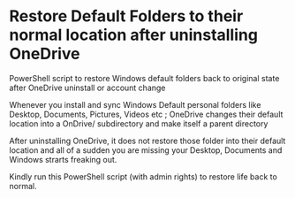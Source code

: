 # Restore Default Folders to their normal location after uninstalling OneDrive
PowerShell script to restore Windows default folders back to original state after OneDrive uninstall or account change

Whenever you install and sync Windows Default personal folders like Desktop, Documents, Pictures, Videos etc ; OneDrive changes their default location into a OnDrive/ subdirectory and make itself a parent directory 

After uninstalling OneDrive, it does not restore those folder into their default location and all of a sudden you are missing your Desktop, Documents and Windows strarts freaking out. 

Kindly run this PowerShell script (with admin rights) to restore life back to normal. 
